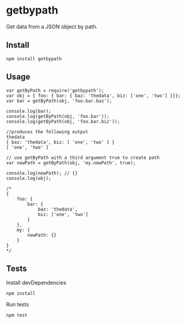 getbypath
=========

Get data from a JSON object by path.

## Install

    npm install getbypath

## Usage

    var getByPath = require('getbypath');
    var obj = { foo: { bar: { baz: 'thedata', biz: ['one', 'two'] }}};
    var bar = getByPath(obj, 'foo.bar.baz');

    console.log(bar);
    console.log(getByPath(obj, 'foo.bar'));
    console.log(getByPath(obj, 'foo.bar.biz'));

    //produces the following output
    thedata
    { baz: 'thedata', biz: [ 'one', 'two' ] }
    [ 'one', 'two' ]

    // use getByPath with a third argument true to create path
    var newPath = getByPath(obj, 'my.newPath', true);

    console.log(newPath); // {}
    console.log(obj);

    /*
    {
        foo: {
            bar: {
                baz: 'thedata',
                biz: ['one', 'two']
            }
        },
        my: {
            newPath: {}
        }
    }
    */

## Tests

Install devDependencies

    npm install

Run tests

    npm test
